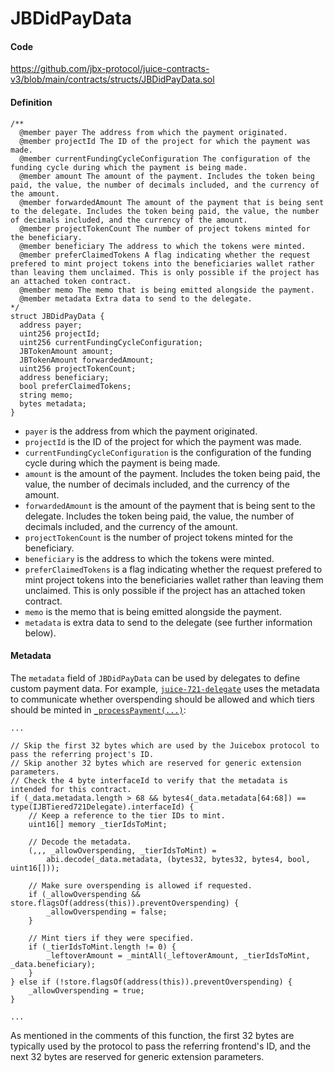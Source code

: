 # JBDidPayData

#### Code

https://github.com/jbx-protocol/juice-contracts-v3/blob/main/contracts/structs/JBDidPayData.sol

#### Definition

```
/**
  @member payer The address from which the payment originated.
  @member projectId The ID of the project for which the payment was made.
  @member currentFundingCycleConfiguration The configuration of the funding cycle during which the payment is being made.
  @member amount The amount of the payment. Includes the token being paid, the value, the number of decimals included, and the currency of the amount.
  @member forwardedAmount The amount of the payment that is being sent to the delegate. Includes the token being paid, the value, the number of decimals included, and the currency of the amount.
  @member projectTokenCount The number of project tokens minted for the beneficiary.
  @member beneficiary The address to which the tokens were minted.
  @member preferClaimedTokens A flag indicating whether the request prefered to mint project tokens into the beneficiaries wallet rather than leaving them unclaimed. This is only possible if the project has an attached token contract.
  @member memo The memo that is being emitted alongside the payment.
  @member metadata Extra data to send to the delegate.
*/
struct JBDidPayData {
  address payer;
  uint256 projectId;
  uint256 currentFundingCycleConfiguration;
  JBTokenAmount amount;
  JBTokenAmount forwardedAmount;
  uint256 projectTokenCount;
  address beneficiary;
  bool preferClaimedTokens;
  string memo;
  bytes metadata;
}
```

* `payer` is the address from which the payment originated.
* `projectId` is the ID of the project for which the payment was made.
* `currentFundingCycleConfiguration` is the configuration of the funding cycle during which the payment is being made.
* `amount` is the amount of the payment. Includes the token being paid, the value, the number of decimals included, and the currency of the amount.
* `forwardedAmount` is the amount of the payment that is being sent to the delegate. Includes the token being paid, the value, the number of decimals included, and the currency of the amount.
* `projectTokenCount` is the number of project tokens minted for the beneficiary.
* `beneficiary` is the address to which the tokens were minted.
* `preferClaimedTokens` is a flag indicating whether the request prefered to mint project tokens into the beneficiaries wallet rather than leaving them unclaimed. This is only possible if the project has an attached token contract.
* `memo` is the memo that is being emitted alongside the payment.
* `metadata` is extra data to send to the delegate (see further information below).

#### Metadata

The `metadata` field of `JBDidPayData` can be used by delegates to define custom payment data. For example, [`juice-721-delegate`](/dev/extensions/juice-721-delegate/) uses the metadata to communicate whether overspending should be allowed and which tiers should be minted in [`_processPayment(...)`](/dev/extensions/juice-721-delegate/jbtiered721delegate/#_processpayment):

```
...

// Skip the first 32 bytes which are used by the Juicebox protocol to pass the referring project's ID.
// Skip another 32 bytes which are reserved for generic extension parameters.
// Check the 4 byte interfaceId to verify that the metadata is intended for this contract.
if (_data.metadata.length > 68 && bytes4(_data.metadata[64:68]) == type(IJBTiered721Delegate).interfaceId) {
    // Keep a reference to the tier IDs to mint.
    uint16[] memory _tierIdsToMint;

    // Decode the metadata.
    (,,, _allowOverspending, _tierIdsToMint) =
        abi.decode(_data.metadata, (bytes32, bytes32, bytes4, bool, uint16[]));

    // Make sure overspending is allowed if requested.
    if (_allowOverspending && store.flagsOf(address(this)).preventOverspending) {
        _allowOverspending = false;
    }

    // Mint tiers if they were specified.
    if (_tierIdsToMint.length != 0) {
        _leftoverAmount = _mintAll(_leftoverAmount, _tierIdsToMint, _data.beneficiary);
    }
} else if (!store.flagsOf(address(this)).preventOverspending) {
    _allowOverspending = true;
}

...
```

As mentioned in the comments of this function, the first 32 bytes are typically used by the protocol to pass the referring frontend's ID, and the next 32 bytes are reserved for generic extension parameters.
